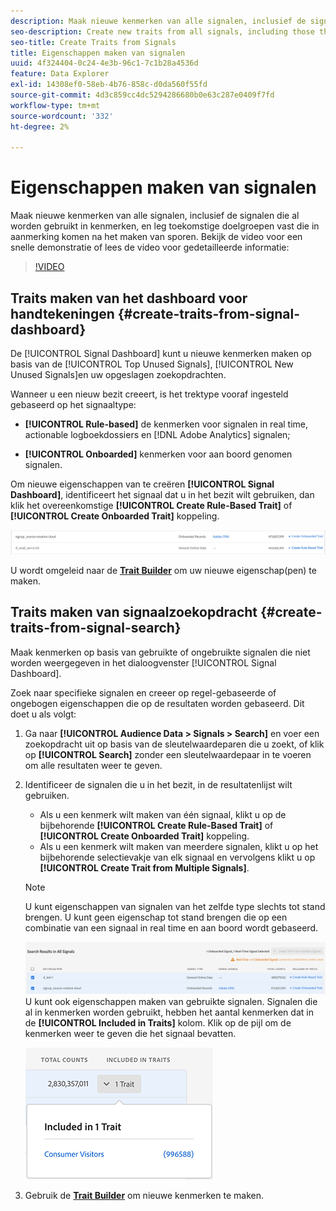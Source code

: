 ```yaml
---
description: Maak nieuwe kenmerken van alle signalen, inclusief de signalen die al worden gebruikt in kenmerken, en leg toekomstige doelgroepen vast die in aanmerking komen na het maken van sporen.
seo-description: Create new traits from all signals, including those that are already used in traits, and capture future audiences that qualify after trait creation.
seo-title: Create Traits from Signals
title: Eigenschappen maken van signalen
uuid: 4f324404-0c24-4e3b-96c1-7c1b28a4536d
feature: Data Explorer
exl-id: 14308ef0-58eb-4b76-858c-d0da560f55fd
source-git-commit: 4d3c859cc4dc5294286680b0e63c287e0409f7fd
workflow-type: tm+mt
source-wordcount: '332'
ht-degree: 2%

---
```


# Eigenschappen maken van signalen

Maak nieuwe kenmerken van alle signalen, inclusief de signalen die al worden gebruikt in kenmerken, en leg toekomstige doelgroepen vast die in aanmerking komen na het maken van sporen. Bekijk de video voor een snelle demonstratie of lees de video voor gedetailleerde informatie:

>[!VIDEO](https://video.tv.adobe.com/v/25169/?quality=12)

## Traits maken van het dashboard voor handtekeningen {#create-traits-from-signal-dashboard}

De [!UICONTROL Signal Dashboard] kunt u nieuwe kenmerken maken op basis van de [!UICONTROL Top Unused Signals], [!UICONTROL New Unused Signals]en uw opgeslagen zoekopdrachten.

Wanneer u een nieuw bezit creeert, is het trektype vooraf ingesteld gebaseerd op het signaaltype:

* **[!UICONTROL Rule-based]** de kenmerken voor signalen in real time, actionable logboekdossiers en [!DNL Adobe Analytics] signalen;

* **[!UICONTROL Onboarded]** kenmerken voor aan boord genomen signalen.

Om nieuwe eigenschappen van te creëren **[!UICONTROL Signal Dashboard]**, identificeert het signaal dat u in het bezit wilt gebruiken, dan klik het overeenkomstige **[!UICONTROL Create Rule-Based Trait]** of **[!UICONTROL Create Onboarded Trait]** koppeling.

![](assets/signals-create-trait.png)

U wordt omgeleid naar de **[Trait Builder](../../features/traits/about-trait-builder.md)** om uw nieuwe eigenschap(pen) te maken.

## Traits maken van signaalzoekopdracht {#create-traits-from-signal-search}

Maak kenmerken op basis van gebruikte of ongebruikte signalen die niet worden weergegeven in het dialoogvenster [!UICONTROL Signal Dashboard].

Zoek naar specifieke signalen en creeer op regel-gebaseerde of ongebogen eigenschappen die op de resultaten worden gebaseerd. Dit doet u als volgt:

1. Ga naar **[!UICONTROL Audience Data > Signals > Search]** en voer een zoekopdracht uit op basis van de sleutelwaardeparen die u zoekt, of klik op **[!UICONTROL Search]** zonder een sleutelwaardepaar in te voeren om alle resultaten weer te geven.
2. Identificeer de signalen die u in het bezit, in de resultatenlijst wilt gebruiken.
   * Als u een kenmerk wilt maken van één signaal, klikt u op de bijbehorende **[!UICONTROL Create Rule-Based Trait]** of **[!UICONTROL Create Onboarded Trait]** koppeling.
   * Als u een kenmerk wilt maken van meerdere signalen, klikt u op het bijbehorende selectievakje van elk signaal en vervolgens klikt u op **[!UICONTROL Create Trait from Multiple Signals]**.

   >[!NOTE]
   >U kunt eigenschappen van signalen van het zelfde type slechts tot stand brengen. U kunt geen eigenschap tot stand brengen die op een combinatie van een signaal in real time en aan boord wordt gebaseerd.
   >
   > ![](assets/signals-create-trait-search.png)
   >U kunt ook eigenschappen maken van gebruikte signalen. Signalen die al in kenmerken worden gebruikt, hebben het aantal kenmerken dat in de **[!UICONTROL Included in Traits]** kolom. Klik op de pijl om de kenmerken weer te geven die het signaal bevatten.
   >
   >![](assets/signals-used-traits.png)

3. Gebruik de **[Trait Builder](../../features/traits/about-trait-builder.md)** om nieuwe kenmerken te maken.
